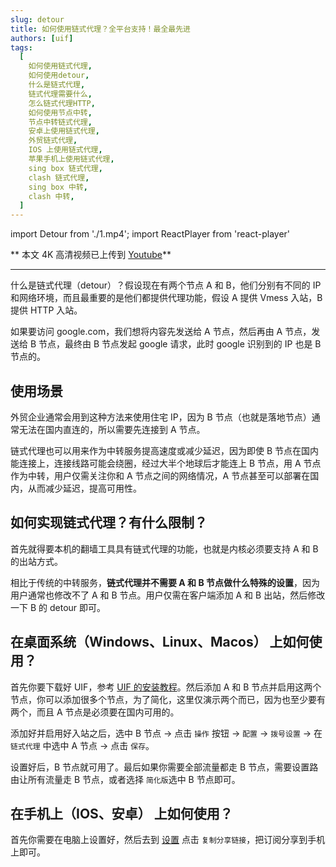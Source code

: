 ```yaml
---
slug: detour
title: 如何使用链式代理？全平台支持！最全最先进
authors: [uif]
tags:
  [
    如何使用链式代理,
    如何使用detour,
    什么是链式代理,
    链式代理需要什么,
    怎么链式代理HTTP,
    如何使用节点中转,
    节点中转链式代理,
    安卓上使用链式代理,
    外贸链式代理,
    IOS 上使用链式代理,
    苹果手机上使用链式代理,
    sing box 链式代理,
    clash 链式代理,
    sing box 中转,
    clash 中转,
  ]
---
```


import Detour from './1.mp4';
import ReactPlayer from 'react-player'

** 本文 4K 高清视频已上传到 [Youtube](https://www.youtube.com/watch?v=go-8AiiNVZM)**

<ReactPlayer controls url={Detour}  width="100%" height="100%" />

---

什么是链式代理（detour）？假设现在有两个节点 A 和 B，他们分别有不同的 IP 和网络环境，而且最重要的是他们都提供代理功能，假设 A 提供 Vmess 入站，B 提供 HTTP 入站。

如果要访问 google.com，我们想将内容先发送给 A 节点，然后再由 A 节点，发送给 B 节点，最终由 B 节点发起 google 请求，此时 google 识别到的 IP 也是 B 节点的。

## 使用场景

外贸企业通常会用到这种方法来使用住宅 IP，因为 B 节点（也就是落地节点）通常无法在国内直连的，所以需要先连接到 A 节点。

链式代理也可以用来作为中转服务提高速度或减少延迟，因为即使 B 节点在国内能连接上，连接线路可能会绕圈，经过大半个地球后才能连上 B 节点，用 A 节点作为中转，用户仅需关注你和 A 节点之间的网络情况，A 节点甚至可以部署在国内，从而减少延迟，提高可用性。


## 如何实现链式代理？有什么限制？

首先就得要本机的翻墙工具具有链式代理的功能，也就是内核必须要支持 A 和 B 的出站方式。

相比于传统的中转服务，**链式代理并不需要 A 和 B 节点做什么特殊的设置**，因为用户通常也修改不了 A 和 B 节点。用户仅需在客户端添加 A 和 B 出站，然后修改一下 B 的 detour 即可。

## 在桌面系统（Windows、Linux、Macos） 上如何使用？

首先你要下载好 UIF，参考 [UIF 的安装教程](https://ui4freedom.org/UIF_help/docs/category/%E4%B8%8B%E8%BD%BD%E5%AE%89%E8%A3%85)。然后添加 A 和 B 节点并启用这两个节点，你可以添加很多个节点，为了简化，这里仅演示两个而已，因为也至少要有两个，而且 A 节点是必须要在国内可用的。

添加好并启用好入站之后，选中 B 节点 -> 点击 `操作` 按钮 -> `配置` -> `拨号设置` -> 在 `链式代理` 中选中 A 节点 -> 点击 `保存`。

设置好后，B 节点就可用了。最后如果你需要全部流量都走 B 节点，需要设置路由让所有流量走 B 节点，或者选择 `简化版`选中 B 节点即可。

## 在手机上（IOS、安卓） 上如何使用？

首先你需要在电脑上设置好，然后去到 [设置](https://ui4freedom.org/#/settings/uif) 点击 `复制分享链接`，把订阅分享到手机上即可。
